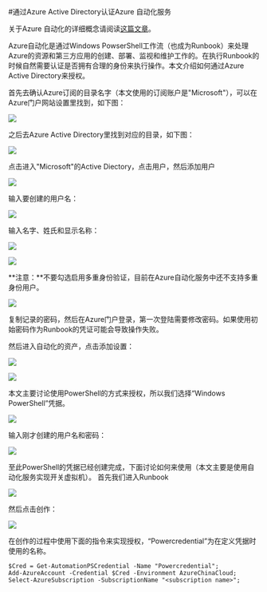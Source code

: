 #通过Azure Active Directory认证Azure 自动化服务

关于Azure 自动化的详细概念请阅读[这篇文章](http://www.windowsazure.cn/home/features/automation/)。

Azure自动化是通过Windows PowserShell工作流（也成为Runbook）来处理Azure的资源和第三方应用的创建、部署、监视和维护工作的。在执行Runbook的时候自然需要认证是否拥有合理的身份来执行操作。本文介绍如何通过Azure Active Directory来授权。

首先去确认Azure订阅的目录名字（本文使用的订阅账户是"Microsoft"），可以在Azure门户网站设置里找到，如下图：

![](./connect-mooncake-automation/get-directory.PNG)

之后去Azure Active Directory里找到对应的目录，如下图：

![](./connect-mooncake-automation/find-active-directory.PNG)

点击进入"Microsoft"的Active Diectory，点击用户，然后添加用户

![](./connect-mooncake-automation/entry-user.PNG)

输入要创建的用户名：

![](./connect-mooncake-automation/create-new-user.PNG)

输入名字、姓氏和显示名称：

![](./connect-mooncake-automation/create-user1.PNG)

![](./connect-mooncake-automation/create-user2.PNG)

**注意：**不要勾选启用多重身份验证，目前在Azure自动化服务中还不支持多重身份用户。

![](./connect-mooncake-automation/create-user3.PNG)

复制记录的密码，然后在Azure门户登录，第一次登陆需要修改密码。如果使用初始密码作为Runbook的凭证可能会导致操作失败。

然后进入自动化的资产，点击添加设置：

![](./connect-mooncake-automation/entry-automation.PNG)

![](./connect-mooncake-automation/add-config.PNG)

本文主要讨论使用PowerShell的方式来授权，所以我们选择“Windows PowerShell”凭据。

![](./connect-mooncake-automation/define-config.PNG)

输入刚才创建的用户名和密码：

![](./connect-mooncake-automation/input-user-information.PNG)

至此PowerShell的凭据已经创建完成，下面讨论如何来使用（本文主要是使用自动化服务实现开关虚拟机）。
首先我们进入Runbook

![](./connect-mooncake-automation/entry-runbook.PNG)

然后点击创作：

![](./connect-mooncake-automation/edit-draft.PNG)

在创作的过程中使用下面的指令来实现授权，“Powercredential”为在定义凭据时使用的名称。

	$Cred = Get-AutomationPSCredential -Name "Powercredential"; 
    Add-AzureAccount -Credential $Cred -Environment AzureChinaCloud;
    Select-AzureSubscription -SubscriptionName "<subscription name>";  









